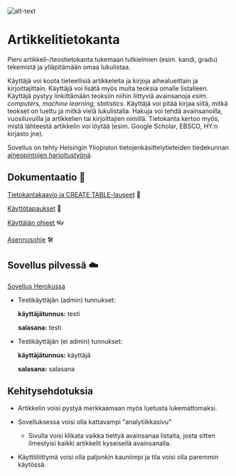 ![alt-text](https://media.giphy.com/media/128MHrlrHNwwU0/giphy.gif)

# Artikkelitietokanta

Pieni artikkeli-/teostietokanta tukemaan tutkielmien (esim. kandi, gradu) tekemistä ja ylläpitämään omaa lukulistaa.

Käyttäjä voi koota tieteellisiä artikkeleita ja kirjoja aihealueittain ja kirjoittajittain. Käyttäjä voi lisätä myös muita teoksia omalle listalleen.
Käyttäjä pystyy linkittämään teoksiin niihin liittyviä avainsanoja *esim. computers, machine learning, statistics*. Käyttäjä voi pitää kirjaa siitä, mitkä teokset on luettu ja mitkä vielä lukulistalla.
Hakuja voi tehdä avainsanoilla, vuosiluvuilla ja artikkelien tai kirjoittajien nimillä.
Tietokanta kertoo myös, mistä lähteestä artikkelin voi löytää (esim. Google Scholar, EBSCO, HY:n kirjasto jne). 

Sovellus on tehty Helsingin Yliopiston tietojenkäsittelytieteiden tiedekunnan [aineopintojen harjoitustyönä](https://courses.helsinki.fi/fi/tkt20011). 

## Dokumentaatio :book:

[Tietokantakaavio ja CREATE TABLE-lauseet](https://github.com/puuro-maria/artikkelitietokanta/blob/master/documentation/tietokantakaavio.md) :bookmark_tabs:

[Käyttötapaukset](https://github.com/puuro-maria/artikkelitietokanta/blob/master/documentation/kayttotapaukset.md) :woman:

[Käyttäjän ohjeet](https://github.com/puuro-maria/artikkelitietokanta/blob/master/documentation/kayttajan_ohje.md) :eyeglasses:

[Asennusohje](https://github.com/puuro-maria/artikkelitietokanta/blob/master/documentation/installation_guide.md) :hammer_and_wrench:

## Sovellus pilvessä :cloud:

[Sovellus Herokussa](https://artikkelitietokanta.herokuapp.com/)

- Testikäyttäjän  (admin)  tunnukset:

    **käyttäjätunnus:** testi
 
    **salasana:** testi
    
- Testikäyttäjän (ei admin) tunnukset:

    **käyttäjätunnus:** käyttäjä
    
    **salasana:** salasana
    
## Kehitysehdotuksia

- Artikkelin voisi pystyä merkkaamaan myös luetusta lukemattomaksi.

- Sovelluksessa voisi olla kattavampi "analytiikkasivu"

    - Sivulla voisi klikata vaikka tiettyä avainsanaa listalta, josta sitten ilmestyisi kaikki artikkelit kyseisellä avainsanalla.

- Käyttöliittymä voisi olla paljonkin kauniimpi ja tila voisi olla paremmin käytössä.


